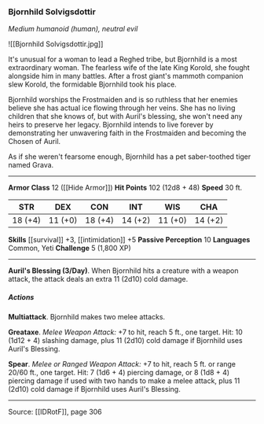 ### Bjornhild Solvigsdottir
_Medium humanoid (human), neutral evil_

![[Bjornhild Solvigsdottir.jpg]]

It's unusual for a woman to lead a Reghed tribe, but Bjornhild is a most extraordinary woman. The fearless wife of the late King Korold, she fought alongside him in many battles. After a frost giant's mammoth companion slew Korold, the formidable Bjornhild took his place.

Bjornhild worships the Frostmaiden and is so ruthless that her enemies believe she has actual ice flowing through her veins. She has no living children that she knows of, but with Auril's blessing, she won't need any heirs to preserve her legacy. Bjornhild intends to live forever by demonstrating her unwavering faith in the Frostmaiden and becoming the Chosen of Auril.

As if she weren't fearsome enough, Bjornhild has a pet saber-toothed tiger named Grava.




---

**Armor Class** 12 ([[Hide Armor]])
**Hit Points** 102 (12d8 + 48)
**Speed** 30 ft.

| STR     | DEX     | CON     | INT     | WIS     | CHA     |
|---------|---------|---------|---------|---------|---------|
| 18 (+4) | 11 (+0) | 18 (+4) | 14 (+2) | 11 (+0) | 14 (+2) |

**Skills** [[survival]] +3, [[intimidation]] +5
**Passive Perception** 10
**Languages** Common, Yeti
**Challenge** 5 (1,800 XP)

---

**Auril's Blessing (3/Day)**. When Bjornhild hits a creature with a weapon attack, the attack deals an extra 11 (2d10) cold damage.

##### Actions
**Multiattack**. Bjornhild makes two melee attacks.

**Greataxe**. _Melee Weapon Attack:_ +7 to hit, reach 5 ft., one target. Hit: 10 (1d12 + 4) slashing damage, plus 11 (2d10) cold damage if Bjornhild uses Auril's Blessing.

**Spear**. _Melee or Ranged Weapon Attack:_ +7 to hit, reach 5 ft. or range 20/60 ft., one target. Hit: 7 (1d6 + 4) piercing damage, or 8 (1d8 + 4) piercing damage if used with two hands to make a melee attack, plus 11 (2d10) cold damage if Bjornhild uses Auril's Blessing.


---

Source: [[IDRotF]], page 306